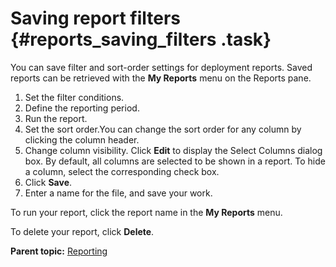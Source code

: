 # Saving report filters {#reports_saving_filters .task}

You can save filter and sort-order settings for deployment reports. Saved reports can be retrieved with the **My Reports** menu on the Reports pane.

1.  Set the filter conditions.
2.  Define the reporting period.
3.  Run the report.
4.  Set the sort order.You can change the sort order for any column by clicking the column header.
5.  Change column visibility. Click **Edit** to display the Select Columns dialog box. By default, all columns are selected to be shown in a report. To hide a column, select the corresponding check box.
6.  Click **Save**.
7.  Enter a name for the file, and save your work.

To run your report, click the report name in the **My Reports** menu.

To delete your report, click **Delete**.

**Parent topic:** [Reporting](../topics/reports_ch.md)

